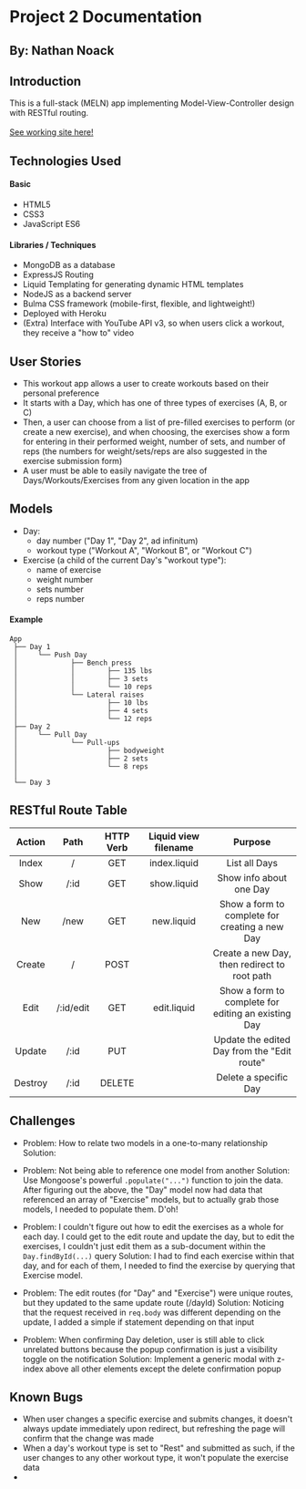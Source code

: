 # Project 2 Documentation
## By: Nathan Noack

## Introduction
This is a full-stack (MELN) app implementing Model-View-Controller design with RESTful routing.\
\
[See working site here!](https://nn-penguin-project2.herokuapp.com/)


## Technologies Used
#### Basic
 - HTML5
 - CSS3
 - JavaScript ES6

#### Libraries / Techniques
 - MongoDB as a database
 - ExpressJS Routing
 - Liquid Templating for generating dynamic HTML templates
 - NodeJS as a backend server
 - Bulma CSS framework (mobile-first, flexible, and lightweight!)
 - Deployed with Heroku
 - (Extra) Interface with YouTube API v3, so when users click a workout, they receive a "how to" video


## User Stories
  - This workout app allows a user to create workouts based on their personal preference
  - It starts with a Day, which has one of three types of exercises (A, B, or C)
  - Then, a user can choose from a list of pre-filled exercises to perform (or create a new exercise), and when choosing, the exercises show a form for entering in their performed weight, number of sets, and number of reps (the numbers for weight/sets/reps are also suggested in the exercise submission form)
   - A user must be able to easily navigate the tree of Days/Workouts/Exercises from any given location in the app


## Models
 - Day:
    - day number ("Day 1", "Day 2", ad infinitum)
    - workout type ("Workout A", "Workout B", or "Workout C")
 - Exercise (a child of the current Day's "workout type"):
    - name of exercise
    - weight number
    - sets number
    - reps number

#### Example
```
App
 ├── Day 1
 │     └── Push Day
 │             ├── Bench press
 │             │        ├── 135 lbs
 │             │        ├── 3 sets
 │             │        └── 10 reps
 │             └── Lateral raises
 │                      ├── 10 lbs
 │                      ├── 4 sets
 │                      └── 12 reps
 ├── Day 2
 │     └── Pull Day
 │             └── Pull-ups
 │                      ├── bodyweight
 │                      ├── 2 sets
 │                      └── 8 reps
 │
 └── Day 3
```


## RESTful Route Table
| Action  | Path      | HTTP Verb | Liquid view filename | Purpose                                                 |
|:-------:|:---------:|:---------:|:--------------------:|:-------------------------------------------------------:|
| Index   | /         | GET       | index.liquid         | List all Days                                           |
| Show    | /:id      | GET       | show.liquid          | Show info about one Day                                 |
| New     | /new      | GET       | new.liquid           | Show a form to complete for creating a new Day          |
| Create  | /         | POST      |                      | Create a new Day, then redirect to root path            |
| Edit    | /:id/edit | GET       | edit.liquid          | Show a form to complete for editing an existing Day     |
| Update  | /:id      | PUT       |                      | Update the edited Day from the "Edit route"             |
| Destroy | /:id      | DELETE    |                      | Delete a specific Day                                   |



## Challenges

 - Problem: How to relate two models in a one-to-many relationship
   Solution: 

 - Problem: Not being able to reference one model from another
   Solution: Use Mongoose's powerful ```.populate("...")``` function to join the data. After figuring out the above, the "Day" model now had data that referenced an array of "Exercise" models, but to actually grab those models, I needed to populate them. D'oh!

 - Problem: I couldn't figure out how to edit the exercises as a whole for each day. I could get to the edit route and update the day, but to edit the exercises, I couldn't just edit them as a sub-document within the ```Day.findById(...)``` query
   Solution: I had to find each exercise within that day, and for each of them, I needed to find the exercise by querying that Exercise model.

 - Problem: The edit routes (for "Day" and "Exercise") were unique routes, but they updated to the same update route (/dayId)
   Solution: Noticing that the request received in ```req.body``` was different depending on the update, I added a simple if statement depending on that input

 - Problem: When confirming Day deletion, user is still able to click unrelated buttons because the popup confirmation is just a visibility toggle on the notification
   Solution: Implement a generic modal with z-index above all other elements except the delete confirmation popup


## Known Bugs

 - When user changes a specific exercise and submits changes, it doesn't always update immediately upon redirect, but refreshing the page will confirm that the change was made
 - When a day's workout type is set to "Rest" and submitted as such, if the user changes to any other workout type, it won't populate the exercise data
 - 
 